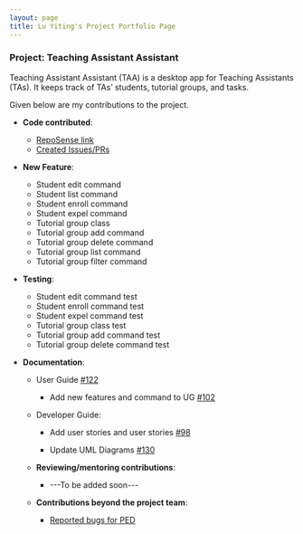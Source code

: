 ```yaml
---
layout: page
title: Lu Yiting's Project Portfolio Page
---
```


### Project: Teaching Assistant Assistant

Teaching Assistant Assistant (TAA) is a desktop app for Teaching Assistants (TAs). It keeps track of TAs’ students, tutorial groups, and tasks.

Given below are my contributions to the project.

- **Code contributed**:

  * [RepoSense link](https://nus-cs2103-ay2223s1.github.io/tp-dashboard/?search=luyiting&breakdown=true&sort=groupTitle&sortWithin=title&since=2022-09-16&timeframe=commit&mergegroup=&groupSelect=groupByRepos&checkedFileTypes=docs~functional-code~test-code~other)
  * [Created Issues/PRs](https://github.com/AY2223S1-CS2103T-T13-1/tp/issues?q=author%3Aluyiting0913)


- **New Feature**:
  - Student edit command
  - Student list command
  - Student enroll command
  - Student expel command
  - Tutorial group class
  - Tutorial group add command
  - Tutorial group delete command
  - Tutorial group list command
  - Tutorial group filter command

- **Testing**:
  - Student edit command test
  - Student enroll command test
  - Student expel command test
  - Tutorial group class test
  - Tutorial group add command test
  - Tutorial group delete command test


- **Documentation**:

  - User Guide [#122](https://github.com/AY2223S1-CS2103T-T13-1/tp/pull/122)
    - Add new features and command to UG [#102](https://github.com/AY2223S1-CS2103T-T13-1/tp/pull/102)

  - Developer Guide:
    - Add user stories and user stories [#98](https://github.com/AY2223S1-CS2103T-T13-1/tp/pull/98)

    - Update UML Diagrams [#130](https://github.com/AY2223S1-CS2103T-T13-1/tp/pull/130)

  - **Reviewing/mentoring contributions**:
    - ---To be added soon---

  - **Contributions beyond the project team**:
    * [Reported bugs for PED](https://github.com/LuYiting0913/ped/issues)

